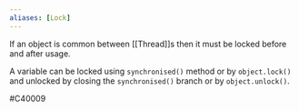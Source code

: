 ```yaml
---
aliases: [Lock]
---
```


If an object is common between [[Thread]]s then it must be locked before and after usage. 

A variable can be locked using `synchronised()` method or by `object.lock()` and unlocked by closing the `synchronised()` branch or by `object.unlock()`. 

#C40009 